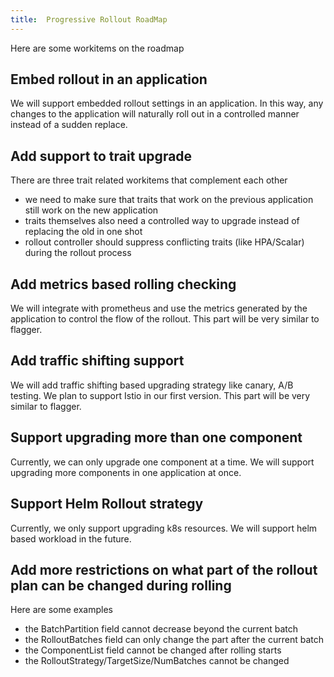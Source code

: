 ```yaml
---
title:  Progressive Rollout RoadMap
---
```


Here are some workitems on the roadmap

## Embed rollout in an application

We will support embedded rollout settings in an application. In this way, any changes to the
application will naturally roll out in a controlled manner instead of a sudden replace.

## Add support to trait upgrade

There are three trait related workitems that complement each other

- we need to make sure that traits that work on the previous application still work on the new
  application
- traits themselves also need a controlled way to upgrade instead of replacing the old in one shot
- rollout controller should suppress conflicting traits (like HPA/Scalar) during the rollout process

## Add metrics based rolling checking

We will integrate with prometheus and use the metrics generated by the application to control the
flow of the rollout. This part will be very similar to flagger.

## Add traffic shifting support

We will add traffic shifting based upgrading strategy like canary, A/B testing. We plan to support
Istio in our first version. This part will be very similar to flagger.

## Support upgrading more than one component

Currently, we can only upgrade one component at a time. We will support upgrading more components in
one application at once.

## Support Helm Rollout strategy

Currently, we only support upgrading k8s resources. We will support helm based workload in the
future.

## Add more restrictions on what part of the rollout plan can be changed during rolling

Here are some examples

- the BatchPartition field cannot decrease beyond the current batch
- the RolloutBatches field can only change the part after the current batch
- the ComponentList field cannot be changed after rolling starts
- the RolloutStrategy/TargetSize/NumBatches cannot be changed
